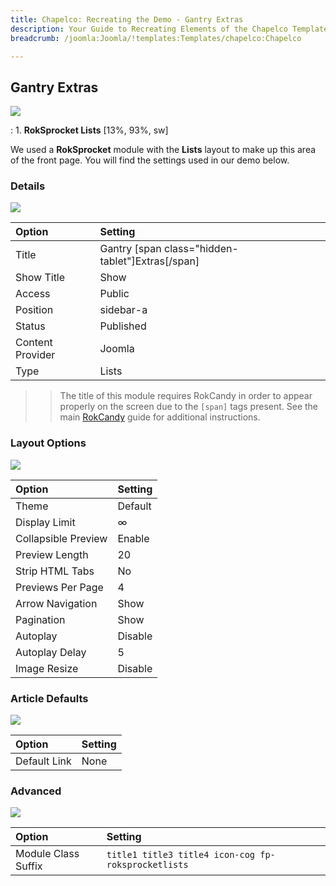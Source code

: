 ```yaml
---
title: Chapelco: Recreating the Demo - Gantry Extras
description: Your Guide to Recreating Elements of the Chapelco Template for Joomla
breadcrumb: /joomla:Joomla/!templates:Templates/chapelco:Chapelco

---
```


Gantry Extras
-----
![][demo]

:   1. **RokSprocket Lists** [13%, 93%, sw]

We used a **RokSprocket** module with the **Lists** layout to make up this area of the front page. You will find the settings used in our demo below.

### Details
![][demo2]

| Option           | Setting                                          |  
| :--------------- | :----------------------------------------------- |  
| Title            | Gantry [span class="hidden-tablet"]Extras[/span] |  
| Show Title       | Show                                             |  
| Access           | Public                                           |  
| Position         | sidebar-a                                        |  
| Status           | Published                                        |  
| Content Provider | Joomla                                           |  
| Type             | Lists                                            |  

>> The title of this module requires RokCandy in order to appear properly on the screen due to the `[span]` tags present. See the main [RokCandy](../../extensions/rokcandy/rokcandy_use.md#rokcandy-use-in-rockettheme-template-demos) guide for additional instructions.

### Layout Options
![][demo3]

| Option              | Setting |  
| :------------------ | :------ |  
| Theme               | Default |  
| Display Limit       | ∞       |  
| Collapsible Preview | Enable  |  
| Preview Length      | 20      |  
| Strip HTML Tabs     | No      |  
| Previews Per Page   | 4       |  
| Arrow Navigation    | Show    |  
| Pagination          | Show    |  
| Autoplay            | Disable |  
| Autoplay Delay      | 5       |  
| Image Resize        | Disable |  


### Article Defaults 
![][demo4]

| Option       | Setting |  
| :----------- | :------ |  
| Default Link | None    |  

### Advanced
![][demo5]

| Option              | Setting                                             |  
| :------------------ | :-------------------------------------------------- |  
| Module Class Suffix | `title1 title3 title4 icon-cog fp-roksprocketlists` |  

[demo]: assets/demo_6.jpeg
[demo2]: assets/lists_1.jpeg
[demo3]: assets/lists_2.jpeg
[demo4]: assets/lists_3.jpeg
[demo5]: assets/lists_4.jpeg
